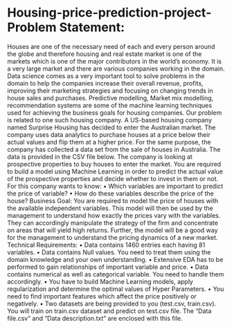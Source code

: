 # Housing-price-prediction-project-Problem Statement:
Houses are one of the necessary need of each and every person around the globe and therefore housing and real estate 
market is one of the markets which is one of the major contributors in the world’s economy. It is a very large market 
and there are various companies working in the domain. Data science comes as a very important tool to solve problems 
in the domain to help the companies increase their overall revenue, profits, improving their marketing strategies and 
focusing on changing trends in house sales and purchases. Predictive modelling, Market mix modelling, 
recommendation systems are some of the machine learning techniques used for achieving the business goals for housing 
companies. Our problem is related to one such housing company.
A US-based housing company named Surprise Housing has decided to enter the Australian market. The company uses 
data analytics to purchase houses at a price below their actual values and flip them at a higher price. For the same 
purpose, the company has collected a data set from the sale of houses in Australia. The data is provided in the CSV file 
below.
The company is looking at prospective properties to buy houses to enter the market. You are required to build a model 
using Machine Learning in order to predict the actual value of the prospective properties and decide whether to invest 
in them or not. For this company wants to know:
• Which variables are important to predict the price of variable?
• How do these variables describe the price of the house?
Business Goal:
You are required to model the price of houses with the available independent variables. This model will then be used 
by the management to understand how exactly the prices vary with the variables. They can accordingly manipulate the 
strategy of the firm and concentrate on areas that will yield high returns. Further, the model will be a good way for the 
management to understand the pricing dynamics of a new market.
Technical Requirements:
• Data contains 1460 entries each having 81 variables.
• Data contains Null values. You need to treat them using the domain knowledge and your own understanding.
• Extensive EDA has to be performed to gain relationships of important variable and price.
• Data contains numerical as well as categorical variable. You need to handle them accordingly.
• You have to build Machine Learning models, apply regularization and determine the optimal values of Hyper 
Parameters. 
• You need to find important features which affect the price positively or negatively.
• Two datasets are being provided to you (test.csv, train.csv). You will train on train.csv dataset and predict on 
test.csv file.
The “Data file.csv” and “Data description.txt” are enclosed with this file.
